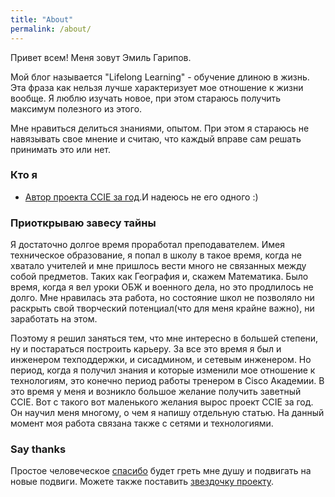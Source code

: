 ```yaml
---
title: "About"
permalink: /about/
---
```


Привет всем! 
Меня зовут Эмиль Гарипов.


Мой блог называется "Lifelong Learning" - обучение длиною в жизнь. 
Эта фраза как нельзя лучше характеризует мое отношение к жизни вообще. 
Я люблю изучать новое, при этом стараюсь получить максимум полезного из этого. 

Мне нравиться делиться знаниями, опытом. 
При этом я стараюсь не навязывать свое мнение и считаю, что каждый вправе сам решать принимать это или нет.


### Кто я 

* [Автор проекта CCIE за год](http://ccie.linkmeup.ru/).И надеюсь не его одного :)


### Приоткрываю завесу тайны

Я достаточно долгое время проработал преподавателем. 
Имея техническое образование, я попал в школу в такое время, когда не хватало учителей и мне пришлось вести много не связанных между собой предметов.
Таких как География и, скажем Математика. Было время, когда я вел уроки ОБЖ и военного дела, но это продлилось не долго.
Мне нравилась эта работа, но состояние школ не позволяло ни раскрыть свой творческий потенциал(что для меня крайне важно), ни заработать на этом.

Поэтому я решил заняться тем, что  мне интересно в большей степени, ну и постараться построить карьеру.
За все это время я был и инженером техподдержки, и сисадмином, и сетевым инженером.
Но период, когда я получил знания и которые изменили мое отношение к технологиям, это конечно период работы тренером в Cisco Академии.
В это время у меня и возникло большое желание получить заветный CCIE.
Вот с такого вот маленького желания вырос проект CCIE за год.
Он научил меня многому, о чем я напишу отдельную статью.
На данный момент моя работа связана также с сетями и технологиями.

### Say thanks


Простое человеческое [спасибо](https://saythanks.io/to/emilgaripov) будет греть мне душу и подвигать на новые подвиги.
Можете также поставить [звездочку проекту](https://github.com/emilgaripov).




